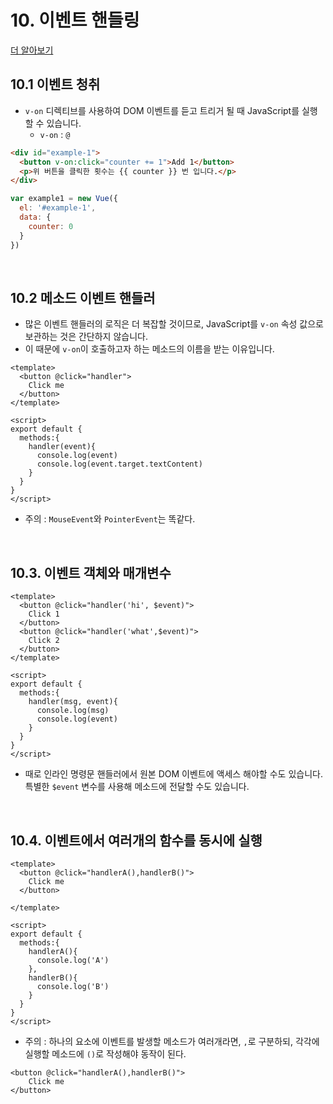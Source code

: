# 10. 이벤트 핸들링

[더 알아보기](https://kr.vuejs.org/v2/guide/events.html)

## 10.1 이벤트 청취

- `v-on` 디렉티브를 사용하여 DOM 이벤트를 듣고 트리거 될 때 JavaScript를 실행할 수 있습니다.
  - `v-on` : `@`

```html
<div id="example-1">
  <button v-on:click="counter += 1">Add 1</button>
  <p>위 버튼을 클릭한 횟수는 {{ counter }} 번 입니다.</p>
</div>
```

```javascript
var example1 = new Vue({
  el: '#example-1',
  data: {
    counter: 0
  }
})
```

<br/>

## 10.2 메소드 이벤트 핸들러

- 많은 이벤트 핸들러의 로직은 더 복잡할 것이므로, JavaScript를 `v-on` 속성 값으로 보관하는 것은 간단하지 않습니다. 
- 이 때문에 `v-on`이 호출하고자 하는 메소드의 이름을 받는 이유입니다.

```vue
<template>
  <button @click="handler">
    Click me
  </button>
</template>

<script>
export default {
  methods:{
    handler(event){
      console.log(event)
      console.log(event.target.textContent)
    }
  }
}
</script>
```

- 주의 : `MouseEvent`와 `PointerEvent`는 똑같다.

<br/>

## 10.3. 이벤트 객체와 매개변수

```vue
<template>
  <button @click="handler('hi', $event)">
    Click 1
  </button>
  <button @click="handler('what',$event)">
    Click 2
  </button>
</template>

<script>
export default {
  methods:{
    handler(msg, event){
      console.log(msg)
      console.log(event)
    }
  }
}
</script>
```

- 때로 인라인 명령문 핸들러에서 원본 DOM 이벤트에 액세스 해야할 수도 있습니다. 특별한 `$event` 변수를 사용해 메소드에 전달할 수도 있습니다.

<br/>

## 10.4. 이벤트에서 여러개의 함수를 동시에 실행

```vue
<template>
  <button @click="handlerA(),handlerB()">
    Click me
  </button>

</template>

<script>
export default {
  methods:{
    handlerA(){
      console.log('A')
    },
    handlerB(){
      console.log('B')
    }
  }
}
</script>
```

- 주의  : 하나의 요소에 이벤트를 발생할 메소드가 여러개라면,  `,`로 구분하되, 각각에 실행할 메소드에 `()`로 작성해야 동작이 된다. 

```vue
<button @click="handlerA(),handlerB()">
    Click me
</button>
```

